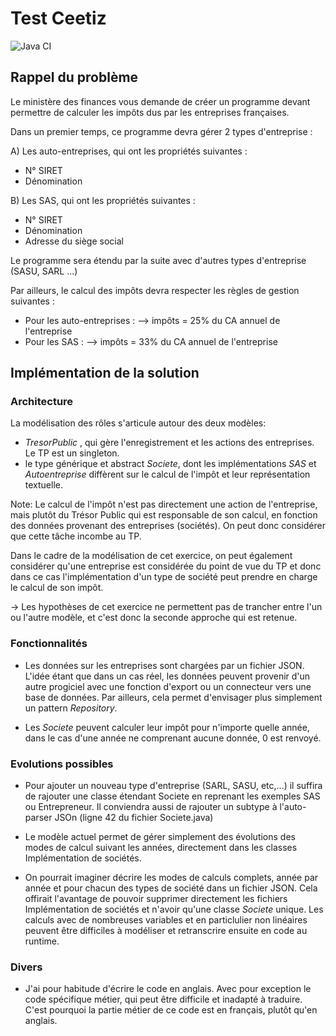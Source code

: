 # Test Ceetiz
![Java CI](https://github.com/caketuzz/ceetizTest/workflows/Java%20CI/badge.svg)

## Rappel du problème

Le ministère des finances vous demande de créer un programme devant permettre de calculer les impôts dus par les entreprises françaises.

Dans un premier temps, ce programme devra gérer 2 types d'entreprise :

A) Les auto-entreprises, qui ont les propriétés suivantes :
- N° SIRET
- Dénomination

B) Les SAS, qui ont les propriétés suivantes :
- N° SIRET
- Dénomination
- Adresse du siège social

Le programme sera étendu par la suite avec d'autres types d'entreprise (SASU, SARL ...)

Par ailleurs, le calcul des impôts devra respecter les règles de gestion suivantes :
- Pour les auto-entreprises :
--> impôts = 25% du CA annuel de l'entreprise
- Pour les SAS :
--> impôts = 33% du CA annuel de l'entreprise


## Implémentation de la solution

### Architecture

La modélisation des rôles s'articule autour des deux modèles:
- _TresorPublic_ , qui gère l'enregistrement et les actions des entreprises. Le TP est un singleton.
- le type générique et abstract _Societe_, dont les implémentations _SAS_ et _Autoentreprise_ diffèrent sur le calcul de l'impôt et leur représentation textuelle.

Note:
Le calcul de l'impôt n'est pas directement une action de l'entreprise, mais plutôt du Trésor Public qui est responsable de son calcul, en fonction des données provenant des entreprises (sociétés).
On peut donc considérer que cette tâche incombe au TP.

Dans le cadre de la modélisation de cet exercice, on peut également considérer qu'une entreprise est considérée du point de vue du TP et donc dans ce cas l'implémentation d'un type de société peut prendre en charge le calcul de son impôt. 

-> Les hypothèses de cet exercice ne permettent pas de trancher entre l'un ou l'autre modèle, et c'est donc la seconde approche qui est retenue.

### Fonctionnalités

- Les données sur les entreprises sont chargées par un fichier JSON. L'idée étant que dans un cas réel, les données peuvent provenir d'un autre progiciel avec une fonction d'export ou un connecteur vers une base de données.
Par ailleurs, cela permet d'envisager plus simplement un pattern _Repository_.

- Les _Societe_ peuvent calculer leur impôt pour n'importe quelle année, dans le cas d'une année ne comprenant aucune donnée, 0 est renvoyé.

### Evolutions possibles
- Pour ajouter un nouveau type d'entreprise (SARL, SASU, etc,...) il suffira de rajouter une classe étendant Societe en reprenant les exemples SAS ou Entrepreneur.
Il conviendra aussi de rajouter un subtype à l'auto-parser JSOn (ligne 42 du fichier Societe.java)

- Le modèle actuel permet de gérer simplement des évolutions des modes de calcul suivant les années, directement dans les classes Implémentation de sociétés.

- On pourrait imaginer décrire les modes de calculs complets, année par année et pour chacun des types de société dans un fichier JSON. Cela offirait l'avantage de pouvoir supprimer directement les fichiers Implémentation de sociétés et n'avoir qu'une classe _Societe_ unique. Les calculs avec de nombreuses variables et en particlulier non linéaires peuvent être difficiles à modéliser et retranscrire ensuite en code au runtime.

### Divers
- J'ai pour habitude d'écrire le code en anglais. Avec pour exception le code spécifique métier, qui peut être difficile et inadapté à traduire. C'est pourquoi la partie métier de ce code est en français, plutôt qu'en anglais.
